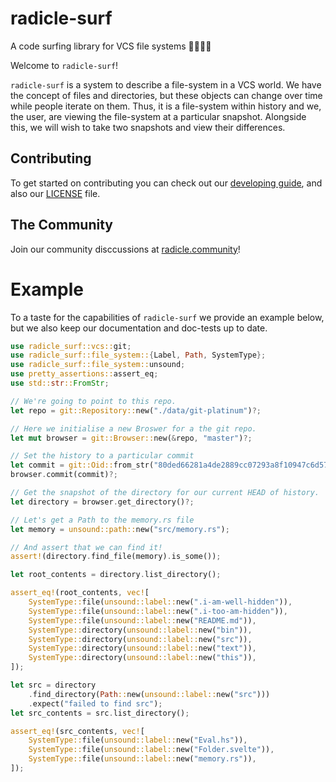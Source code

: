 # radicle-surf

A code surfing library for VCS file systems 🏄‍♀️🏄‍♂️

Welcome to `radicle-surf`!

`radicle-surf` is a system to describe a file-system in a VCS world.
We have the concept of files and directories, but these objects can change over time while people iterate on them.
Thus, it is a file-system within history and we, the user, are viewing the file-system at a particular snapshot.
Alongside this, we will wish to take two snapshots and view their differences.

## Contributing

To get started on contributing you can check out our [developing guide](./DEVELOPMENT.md), and also
our [LICENSE](./LICENSE) file.

## The Community

Join our community disccussions at [radicle.community](https://radicle.community)!

# Example

To a taste for the capabilities of `radicle-surf` we provide an example below, but we also
keep our documentation and doc-tests up to date.

```rust
use radicle_surf::vcs::git;
use radicle_surf::file_system::{Label, Path, SystemType};
use radicle_surf::file_system::unsound;
use pretty_assertions::assert_eq;
use std::str::FromStr;

// We're going to point to this repo.
let repo = git::Repository::new("./data/git-platinum")?;

// Here we initialise a new Broswer for a the git repo.
let mut browser = git::Browser::new(&repo, "master")?;

// Set the history to a particular commit
let commit = git::Oid::from_str("80ded66281a4de2889cc07293a8f10947c6d57fe")?;
browser.commit(commit)?;

// Get the snapshot of the directory for our current HEAD of history.
let directory = browser.get_directory()?;

// Let's get a Path to the memory.rs file
let memory = unsound::path::new("src/memory.rs");

// And assert that we can find it!
assert!(directory.find_file(memory).is_some());

let root_contents = directory.list_directory();

assert_eq!(root_contents, vec![
    SystemType::file(unsound::label::new(".i-am-well-hidden")),
    SystemType::file(unsound::label::new(".i-too-am-hidden")),
    SystemType::file(unsound::label::new("README.md")),
    SystemType::directory(unsound::label::new("bin")),
    SystemType::directory(unsound::label::new("src")),
    SystemType::directory(unsound::label::new("text")),
    SystemType::directory(unsound::label::new("this")),
]);

let src = directory
    .find_directory(Path::new(unsound::label::new("src")))
    .expect("failed to find src");
let src_contents = src.list_directory();

assert_eq!(src_contents, vec![
    SystemType::file(unsound::label::new("Eval.hs")),
    SystemType::file(unsound::label::new("Folder.svelte")),
    SystemType::file(unsound::label::new("memory.rs")),
]);
```
